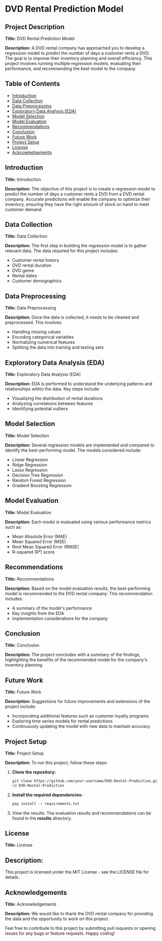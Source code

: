 # DVD Rental Prediction Model

## Project Description
**Title:** DVD Rental Prediction Model

**Description:**
A DVD rental company has approached you to develop a regression model to predict the number of days a customer rents a DVD. The goal is to improve their inventory planning and overall efficiency. This project involves running multiple regression models, evaluating their performance, and recommending the best model to the company.

## Table of Contents
- [Introduction](#introduction)
- [Data Collection](#data-collection)
- [Data Preprocessing](#data-preprocessing)
- [Exploratory Data Analysis (EDA)](#exploratory-data-analysis-eda)
- [Model Selection](#model-selection)
- [Model Evaluation](#model-evaluation)
- [Recommendations](#recommendations)
- [Conclusion](#conclusion)
- [Future Work](#future-work)
- [Project Setup](#project-setup)
- [License](#license)
- [Acknowledgements](#acknowledgements)

## Introduction
**Title:** Introduction

**Description:**
The objective of this project is to create a regression model to predict the number of days a customer rents a DVD from a DVD rental company. Accurate predictions will enable the company to optimize their inventory, ensuring they have the right amount of stock on hand to meet customer demand.

## Data Collection
**Title:** Data Collection

**Description:**
The first step in building the regression model is to gather relevant data. The data required for this project includes:

- Customer rental history
- DVD rental duration
- DVD genre
- Rental dates
- Customer demographics

## Data Preprocessing
**Title:** Data Preprocessing

**Description:**
Once the data is collected, it needs to be cleaned and preprocessed. This involves:

- Handling missing values
- Encoding categorical variables
- Normalizing numerical features
- Splitting the data into training and testing sets

## Exploratory Data Analysis (EDA)
**Title:** Exploratory Data Analysis (EDA)

**Description:**
EDA is performed to understand the underlying patterns and relationships within the data. Key steps include:

- Visualizing the distribution of rental durations
- Analyzing correlations between features
- Identifying potential outliers

## Model Selection
**Title:** Model Selection

**Description:**
Several regression models are implemented and compared to identify the best-performing model. The models considered include:

- Linear Regression
- Ridge Regression
- Lasso Regression
- Decision Tree Regression
- Random Forest Regression
- Gradient Boosting Regression

## Model Evaluation
**Title:** Model Evaluation

**Description:**
Each model is evaluated using various performance metrics such as:

- Mean Absolute Error (MAE)
- Mean Squared Error (MSE)
- Root Mean Squared Error (RMSE)
- R-squared (R²) score

## Recommendations
**Title:** Recommendations

**Description:**
Based on the model evaluation results, the best-performing model is recommended to the DVD rental company. This recommendation includes:

- A summary of the model's performance
- Key insights from the EDA
- Implementation considerations for the company

## Conclusion
**Title:** Conclusion

**Description:**
The project concludes with a summary of the findings, highlighting the benefits of the recommended model for the company's inventory planning.

## Future Work
**Title:** Future Work

**Description:**
Suggestions for future improvements and extensions of the project include:

- Incorporating additional features such as customer loyalty programs
- Exploring time series models for rental predictions
- Continuously updating the model with new data to maintain accuracy

## Project Setup
**Title:** Project Setup

**Description:**
To run this project, follow these steps:

1. **Clone the repository:**
   ```bash
   git clone https://github.com/your-username/DVD-Rental-Prediction.git
   cd DVD-Rental-Prediction
2. **Install the required dependencies:**
   ```bash
   pip install -r requirements.txt
3. View the results:
   The evaluation results and recommendations can be found in the **results** directory.

## License
**Title:** License

## Description:
This project is licensed under the MIT License - see the LICENSE file for details.

## Acknowledgements
**Title:** Acknowledgements

**Description:**
We would like to thank the DVD rental company for providing the data and the opportunity to work on this project.

Feel free to contribute to this project by submitting pull requests or opening issues for any bugs or feature requests. Happy coding!
